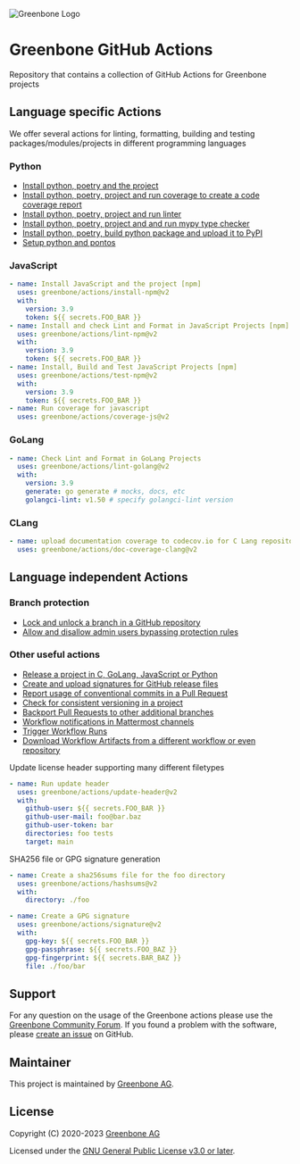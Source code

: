 ![Greenbone Logo](https://www.greenbone.net/wp-content/uploads/gb_new-logo_horizontal_rgb_small.png)

# Greenbone GitHub Actions

Repository that contains a collection of GitHub Actions for Greenbone projects

## Language specific Actions

We offer several actions for linting, formatting, building and testing packages/modules/projects in different programming languages

### Python

* [Install python, poetry and the project](https://github.com/greenbone/actions/tree/v2/poetry)
* [Install python, poetry, project and run coverage to create a code coverage report](https://github.com/greenbone/actions/tree/v2/coverage-python)
* [Install python, poetry, project and run linter](https://github.com/greenbone/actions/tree/v2/lint-python)
* [Install python, poetry, project and and run mypy type checker](https://github.com/greenbone/actions/tree/v2/mypy-python)
* [Install python, poetry, build python package and upload it to PyPI](https://github.com/greenbone/actions/tree/v2/pypi-upload)
* [Setup python and pontos](https://github.com/greenbone/actions/tree/v2/setup-pontos)

### JavaScript

```yml
- name: Install JavaScript and the project [npm]
  uses: greenbone/actions/install-npm@v2
  with:
    version: 3.9
    token: ${{ secrets.FOO_BAR }}
- name: Install and check Lint and Format in JavaScript Projects [npm]
  uses: greenbone/actions/lint-npm@v2
  with:
    version: 3.9
    token: ${{ secrets.FOO_BAR }}
- name: Install, Build and Test JavaScript Projects [npm]
  uses: greenbone/actions/test-npm@v2
  with:
    version: 3.9
    token: ${{ secrets.FOO_BAR }}
- name: Run coverage for javascript
  uses: greenbone/actions/coverage-js@v2
```

### GoLang

```yml
- name: Check Lint and Format in GoLang Projects
  uses: greenbone/actions/lint-golang@v2
  with:
    version: 3.9
    generate: go generate # mocks, docs, etc
    golangci-lint: v1.50 # specify golangci-lint version
```

### CLang

```yml
- name: upload documentation coverage to codecov.io for C Lang repository
  uses: greenbone/actions/doc-coverage-clang@v2
```

## Language independent Actions
### Branch protection

* [Lock and unlock a branch in a GitHub repository](https://github.com/greenbone/actions/tree/v2/lock-branch)
* [Allow and disallow admin users bypassing protection rules](https://github.com/greenbone/actions/tree/v2/admin-bypass)

### Other useful actions

* [Release a project in C, GoLang, JavaScript or Python](https://github.com/greenbone/actions/tree/v2/release)
* [Create and upload signatures for GitHub release files](https://github.com/greenbone/actions/tree/v2/sign-release-files)
* [Report usage of conventional commits in a Pull Request](https://github.com/greenbone/actions/tree/v2/conventional-commits)
* [Check for consistent versioning in a project](https://github.com/greenbone/actions/tree/v2/check-version)
* [Backport Pull Requests to other additional branches](https://github.com/greenbone/actions/tree/v2/backport-pull-request)
* [Workflow notifications in Mattermost channels](https://github.com/greenbone/actions/tree/v2/mattermost-notify)
* [Trigger Workflow Runs](https://github.com/greenbone/actions/tree/v2/trigger-workflow)
* [Download Workflow Artifacts from a different workflow or even repository](https://github.com/greenbone/actions/tree/v2/trigger-workflow)

Update license header supporting many different filetypes

```yml
- name: Run update header
  uses: greenbone/actions/update-header@v2
  with:
    github-user: ${{ secrets.FOO_BAR }}
    github-user-mail: foo@bar.baz
    github-user-token: bar
    directories: foo tests
    target: main
```

SHA256 file or GPG signature generation

```yml
- name: Create a sha256sums file for the foo directory
  uses: greenbone/actions/hashsums@v2
  with:
    directory: ./foo

- name: Create a GPG signature
  uses: greenbone/actions/signature@v2
  with:
    gpg-key: ${{ secrets.FOO_BAR }}
    gpg-passphrase: ${{ secrets.FOO_BAZ }}
    gpg-fingerprint: ${{ secrets.BAR_BAZ }}
    file: ./foo/bar
```

## Support

For any question on the usage of the Greenbone actions please use the
[Greenbone Community Forum](https://forum.greenbone.net/). If you
found a problem with the software, please
[create an issue](https://github.com/greenbone/actions/issues)
on GitHub.

## Maintainer

This project is maintained by [Greenbone AG](https://www.greenbone.net/).

## License

Copyright (C) 2020-2023 [Greenbone AG](https://www.greenbone.net/)

Licensed under the [GNU General Public License v3.0 or later](LICENSE).
